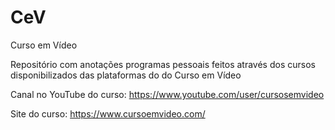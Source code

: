 # CeV
 Curso em Vídeo

Repositório com anotações programas pessoais feitos através dos cursos disponibilizados das plataformas do do Curso em Vídeo

Canal no YouTube do curso:
https://www.youtube.com/user/cursosemvideo

Site do curso:
https://www.cursoemvideo.com/
